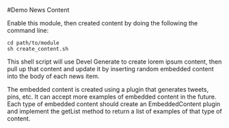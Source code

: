 #Demo News Content

Enable this module, then created content by doing the following the command line:

```
cd path/to/module
sh create_content.sh
```

This shell script will use Devel Generate to create lorem ipsum content, then pull up that
content and update it by inserting random embedded content into the body of each
news item.

The embedded content is created using a plugin that generates tweets, pins, etc.
It can accept more examples of embedded content in the future. Each type of embedded content
should create an EmbeddedContent plugin and implement the getList method to
return a list of examples of that type of content.